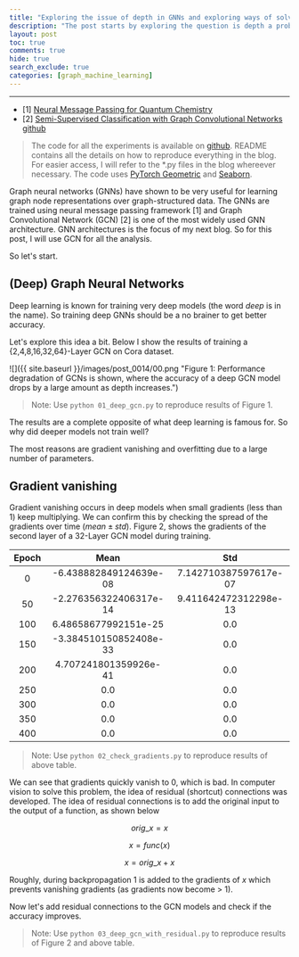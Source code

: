 ```yaml
---
title: "Exploring the issue of depth in GNNs and exploring ways of solving it"
description: "The post starts by exploring the question is depth a problem, then tries to find the reasons why depth is a problem and then the SOTA methods are discussed for solving this issue. Code for all experiments is available."
layout: post
toc: true
comments: true
hide: true
search_exclude: true
categories: [graph_machine_learning]
---
```


---
* [1] [Neural Message Passing for Quantum Chemistry](https://arxiv.org/abs/1704.01212)
* [2] [Semi-Supervised Classification with Graph Convolutional Networks](https://arxiv.org/abs/1609.02907)
[github](https://github.com/KushajveerSingh/gnn_depth)

> The code for all the experiments is available on [github](https://github.com/KushajveerSingh/gnn_depth). README contains all the details on how to reproduce everything in the blog. For easier access, I will refer to the *.py files in the blog whereever necessary. The code uses [PyTorch Geometric](https://github.com/rusty1s/pytorch_geometric) and [Seaborn](https://seaborn.pydata.org/).

Graph neural networks (GNNs) have shown to be very useful for learning graph node representations over graph-structured data. The GNNs are trained using neural message passing framework [1] and Graph Convolutional Network (GCN) [2] is one of the most widely used GNN architecture. GNN architectures is the focus of my next blog. So for this post, I will use GCN for all the analysis.

So let's start.

## (Deep) Graph Neural Networks

Deep learning is known for training very deep models (the word *deep* is in the name). So training deep GNNs should be a no brainer to get better accuracy. 

Let's explore this idea a bit. Below I show the results of training a {2,4,8,16,32,64}-Layer GCN on Cora dataset.

![]({{ site.baseurl }}/images/post_0014/00.png "Figure 1: Performance degradation of GCNs is shown, where the accuracy of a deep GCN model drops by a large amount as depth increases.")

> Note: Use `python 01_deep_gcn.py` to reproduce results of Figure 1.

The results are a complete opposite of what deep learning is famous for. So why did deeper models not train well?

The most reasons are gradient vanishing and overfitting due to a large number of parameters.

## Gradient vanishing

Gradient vanishing occurs in deep models when small gradients (less than 1) keep multiplying. We can confirm this by checking the spread of the gradients over time ($mean \pm std$). Figure 2, shows the gradients of the second layer of a 32-Layer GCN model during training.

|Epoch|Mean                  |Std                   |
|:---:|:--------------------:|:--------------------:|
|0    |-6.438882849124639e-08|7.142710387597617e-07 |
|50   |-2.276356322406317e-14|9.411642472312298e-13 |
|100  |6.48658677992151e-25  |0.0                   |
|150  |-3.384510150852408e-33|0.0                   |
|200  |4.707241801359926e-41 |0.0                   |
|250  |0.0                   |0.0                   |
|300  |0.0                   |0.0                   |
|350  |0.0                   |0.0                   |
|400  |0.0                   |0.0                   |

> Note: Use `python 02_check_gradients.py` to reproduce results of above table.

We can see that gradients quickly vanish to 0, which is bad. In computer vision to solve this problem, the idea of residual (shortcut) connections was developed. The idea of residual connections is to add the original input to the output of a function, as shown below

$$
orig\_x = x
$$

$$
x = func(x)
$$

$$
x = orig\_x + x
$$

Roughly, during backpropagation 1 is added to the gradients of $x$ which prevents vanishing gradients (as gradients now become > 1).

Now let's add residual connections to the GCN models and check if the accuracy improves.




> Note: Use `python 03_deep_gcn_with_residual.py` to reproduce results of Figure 2 and above table.